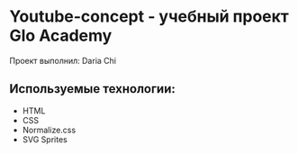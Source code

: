 # Youtube-concept - учебный проект Glo Academy
Проект выполнил: Daria Chi

## Используемые технологии: 
- HTML
- CSS
- Normalize.css
- SVG Sprites

